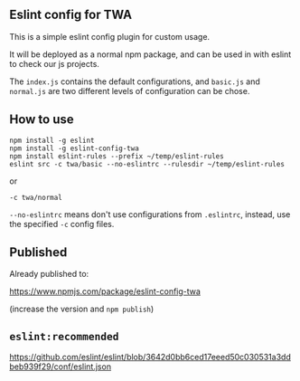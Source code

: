 Eslint config for TWA
---------------------

This is a simple eslint config plugin for custom usage. 

It will be deployed as a normal npm package, and can be used in with eslint to check our js projects.

The `index.js` contains the default configurations, and `basic.js` and `normal.js` are two different levels of configuration can be chose.

How to use
----------

```
npm install -g eslint
npm install -g eslint-config-twa
npm install eslint-rules --prefix ~/temp/eslint-rules
eslint src -c twa/basic --no-eslintrc --rulesdir ~/temp/eslint-rules
```

or

```
-c twa/normal
```

`--no-eslintrc` means don't use configurations from `.eslintrc`, instead, use the specified `-c` config files.

Published
---------

Already published to: 

https://www.npmjs.com/package/eslint-config-twa

(increase the version and `npm publish`)

`eslint:recommended`
-------------------

https://github.com/eslint/eslint/blob/3642d0bb6ced17eeed50c030531a3ddbeb939f29/conf/eslint.json